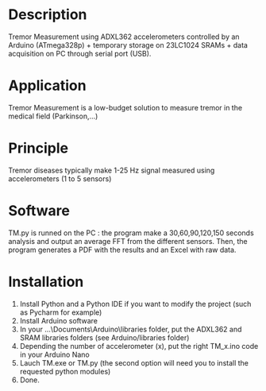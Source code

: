 # Description

Tremor Measurement using ADXL362 accelerometers controlled by an Arduino (ATmega328p) + temporary storage on 23LC1024 SRAMs + data acquisition on PC through serial port (USB).

# Application

Tremor Measurement is a low-budget solution to measure tremor in the medical field (Parkinson,...)

# Principle

Tremor diseases typically make 1-25 Hz signal measured using accelerometers (1 to 5 sensors)

# Software

TM.py is runned on the PC : the program make a 30,60,90,120,150 seconds analysis and output an average FFT from the different sensors. Then, the program generates a PDF with the results and an Excel with raw data.

# Installation

1) Install Python and a Python IDE if you want to modify the project (such as Pycharm for example)
2) Install Arduino software
3) In your ...\Documents\Arduino\libraries folder, put the ADXL362 and SRAM libraries folders (see Arduino/libraries folder)
4) Depending the number of accelerometer (x), put the right TM_x.ino code in your Arduino Nano
6) Lauch TM.exe or TM.py (the second option will need you to install the requested python modules)
7) Done.
